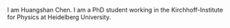 I am Huangshan Chen. I am a PhD student working in the Kirchhoff-Institute for Physics at Heidelberg University.
